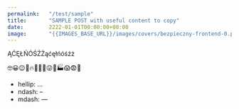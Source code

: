 ```yaml
---
permalink:   "/test/sample"
title:       "SAMPLE POST with useful content to copy"
date:        2222-01-01T00:00:00+00:00
image:       "{{IMAGES_BASE_URL}}/images/covers/bezpieczny-frontend-0.png"
---
```


ĄĆĘŁŃÓŚŹŻąćęłńóśźż

🤓😀😉🙂🔥🍞🙁🎨😜🤔🏭😱😨🚀

* hellip: …
* ndash:  –
* mdash:  —
